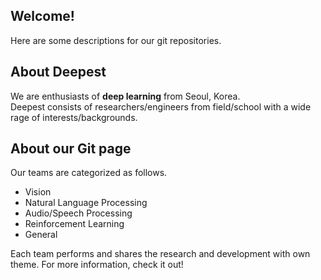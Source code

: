 ## Welcome!
Here are some descriptions for our git repositories. 

## About Deepest 
We are enthusiasts of **deep learning** from Seoul, Korea.  
Deepest consists of researchers/engineers from field/school with a wide rage of interests/backgrounds.

## About our Git page
Our teams are categorized as follows.  
- Vision  
- Natural Language Processing  
- Audio/Speech Processing  
- Reinforcement Learning  
- General  

Each team performs and shares the research and development with own theme. For more information, check it out!
